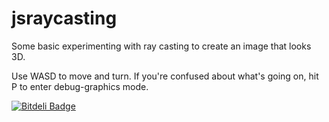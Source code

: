 jsraycasting
============

Some basic experimenting with ray casting to create an image that looks 3D.


Use WASD to move and turn.
If you're confused about what's going on, hit P to enter debug-graphics mode.

[![Bitdeli Badge](https://d2weczhvl823v0.cloudfront.net/Shriken/jsocclusion/trend.png)](https://bitdeli.com/free "Bitdeli Badge")
